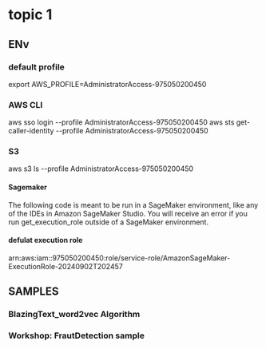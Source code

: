 # topic 1

## ENv

### default profile
export AWS_PROFILE=AdministratorAccess-975050200450


### AWS CLI
aws sso login --profile AdministratorAccess-975050200450
aws sts get-caller-identity --profile AdministratorAccess-975050200450

### S3
aws s3 ls --profile AdministratorAccess-975050200450

#### Sagemaker
The following code is meant to be run in a SageMaker environment, like any of the IDEs in Amazon SageMaker Studio. You will receive an error if you run get_execution_role outside of a SageMaker environment.

#### defulat execution role
arn:aws:iam::975050200450:role/service-role/AmazonSageMaker-ExecutionRole-20240902T202457


## SAMPLES

### BlazingText_word2vec Algorithm


### Workshop: FrautDetection sample

